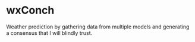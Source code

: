 # wxConch
Weather prediction by gathering data from multiple models and generating a consensus that I will blindly trust.
